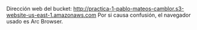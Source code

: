 Dirección web del bucket: http://practica-1-pablo-mateos-camblor.s3-website-us-east-1.amazonaws.com 
Por si causa confusión, el navegador usado es Arc Browser.
